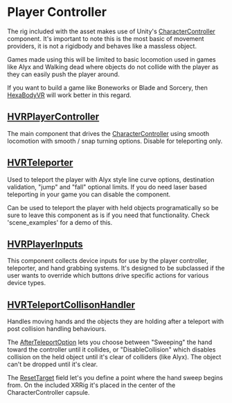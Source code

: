 # Player Controller

The rig included with the asset makes use of Unity's [CharacterController](https://docs.unity3d.com/ScriptReference/CharacterController.html) component. It's important to note this is the most basic of movement providers, it is not a rigidbody and behaves like a massless object.
 
Games made using this will be limited to basic locomotion used in games like Alyx and Walking dead where objects do not collide with the player as they can easily push the player around.

If you want to build a game like Boneworks or Blade and Sorcery, then [HexaBodyVR](https://assetstore.unity.com/packages/tools/physics/hexabody-vr-player-controller-185521) will work better in this regard.

## [HVRPlayerController](xref:HurricaneVR.Framework.Core.Player.HVRPlayerController)

The main component that drives the [CharacterController](https://docs.unity3d.com/ScriptReference/CharacterController.html) using smooth locomotion with smooth / snap turning options. Disable for teleporting only.

## [HVRTeleporter](xref:HurricaneVR.Framework.Core.Player.HVRTeleporter)

Used to teleport the player with Alyx style line curve options, destination validation, "jump" and "fall" optional limits. If you do need laser based teleporting in your game you can disable the component.

Can be used to teleport the player with held objects programatically so be sure to leave this component as is if you need that functionality. Check 'scene_examples' for a demo of this.

## [HVRPlayerInputs](xref:HurricaneVR.Framework.ControllerInput.HVRPlayerInputs)

This component collects device inputs for use by the player controller, teleporter, and hand grabbing systems. It's designed to be subclassed if the user wants to override which buttons drive specific actions for various device types.

## [HVRTeleportCollisonHandler](xref:HurricaneVR.Framework.Core.Player.HVRTeleportCollisonHandler)

Handles moving hands and the objects they are holding after a teleport with post collision handling behaviours. 

The [AfterTeleportOption](xref:HurricaneVR.Framework.Core.Player.HVRTeleportCollisonHandler.AfterTeleportOption) lets you choose between "Sweeping" the hand toward the controller until it collides, or  "DisableCollision" which disables collision on the held object until it's clear of colliders (like Alyx). The object can't be dropped until it's clear.

The [ResetTarget](xref:HurricaneVR.Framework.Core.Player.HVRTeleportCollisonHandler.ResetTarget) field let's you define a point where the hand sweep begins from. On the included XRRig it's placed in the center of the CharacterController capsule.
